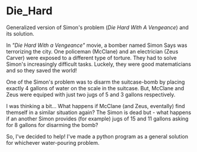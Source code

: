 # Die_Hard
Generalized version of Simon's problem (<i>Die Hard With A Vengeance</i>) and its solution.

In <i>"Die Hard With a Vengeance"</i> movie, a bomber named Simon Says was terrorizing the city. One policeman (McClane) and an electrician (Zeus Carver) were exposed to a different type of torture. They had to solve Simon's increasingly difficult tasks. Luckely, they were good matematicians and so they saved the world!  

One of the Simon's problem was to disarm the suitcase-bomb by placing exactly 4 gallons of water on the scale in the suitcase. But, McClane and Zeus were equiped with just two jugs of 5 and 3 gallons respectively.

I was thinking a bit... What happens if McClane (and Zeus, eventally) find themself in a similar situation again? The Simon is dead but - what happens if an another Simon provides (for example) jugs of 15 and 11 gallons asking for 8 gallons for disarming the bomb?

So, I've decided to help! I've made a python program as a general solution for whichever water-pouring problem.

